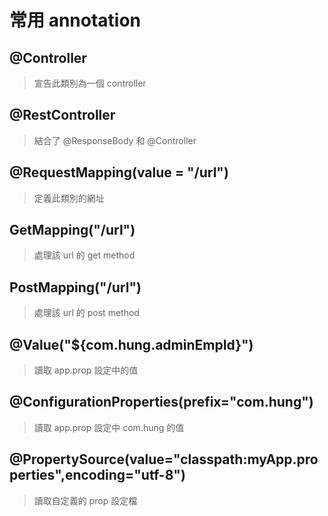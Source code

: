 # 常用 annotation
## @Controller
>宣告此類別為一個 controller

## @RestController
>結合了 @ResponseBody 和 @Controller

## @RequestMapping(value = "/url")
>定義此類別的網址

## GetMapping("/url")
>處理該 url 的 get method

## PostMapping("/url")
>處理該 url 的 post method

## @Value("${com.hung.adminEmpId}")
>讀取 app.prop 設定中的值

## @ConfigurationProperties(prefix="com.hung")
>讀取 app.prop 設定中 com.hung 的值

## @PropertySource(value="classpath:myApp.properties",encoding="utf-8")
>讀取自定義的 prop 設定檔